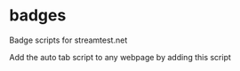 # badges
Badge scripts for streamtest.net

Add the auto tab script to any webpage by adding this script
<script src="https://streamtest.github.io/badges/streamtest.js" type="text/javascript"></script>
